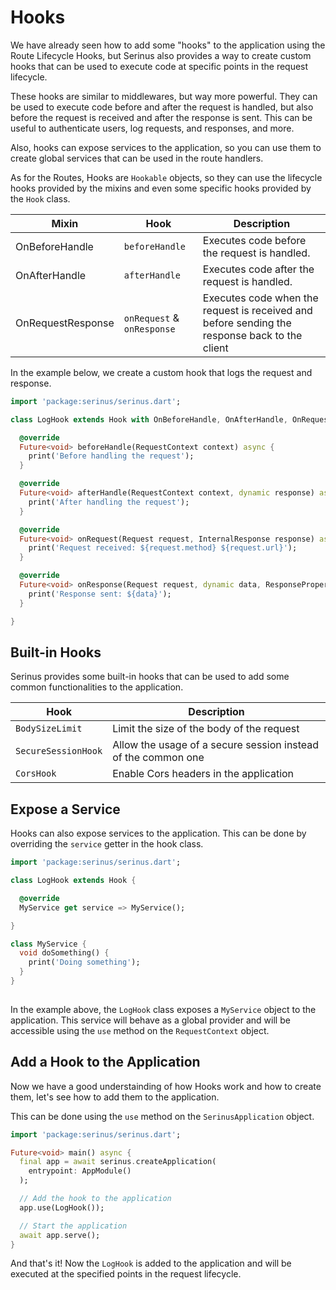 # Hooks

We have already seen how to add some "hooks" to the application using the Route Lifecycle Hooks, but Serinus also provides a way to create custom hooks that can be used to execute code at specific points in the request lifecycle.

These hooks are similar to middlewares, but way more powerful. They can be used to execute code before and after the request is handled, but also before the request is received and after the response is sent.
This can be useful to authenticate users, log requests, and responses, and more.

Also, hooks can expose services to the application, so you can use them to create global services that can be used in the route handlers.

As for the Routes, Hooks are `Hookable` objects, so they can use the lifecycle hooks provided by the mixins and even some specific hooks provided by the `Hook` class.

| Mixin | Hook | Description |
|-------|------|-------------|
| OnBeforeHandle | `beforeHandle` | Executes code before the request is handled. |
| OnAfterHandle | `afterHandle` | Executes code after the request is handled. |
| OnRequestResponse | `onRequest` & `onResponse` | Executes code when the request is received and before sending the response back to the client |

In the example below, we create a custom hook that logs the request and response.

```dart
import 'package:serinus/serinus.dart';

class LogHook extends Hook with OnBeforeHandle, OnAfterHandle, OnRequestResponse {

  @override
  Future<void> beforeHandle(RequestContext context) async {
    print('Before handling the request');
  }

  @override
  Future<void> afterHandle(RequestContext context, dynamic response) async {
    print('After handling the request');
  }

  @override
  Future<void> onRequest(Request request, InternalResponse response) async {
    print('Request received: ${request.method} ${request.url}');
  }

  @override
  Future<void> onResponse(Request request, dynamic data, ResponseProperties properties) async {
    print('Response sent: ${data}');
  }

}
```

## Built-in Hooks

Serinus provides some built-in hooks that can be used to add some common functionalities to the application.

| Hook | Description |
|------|-------------|
| `BodySizeLimit` | Limit the size of the body of the request |
| `SecureSessionHook` | Allow the usage of a secure session instead of the common one |
| `CorsHook` | Enable Cors headers in the application |

## Expose a Service

Hooks can also expose services to the application. This can be done by overriding the `service` getter in the hook class.

```dart
import 'package:serinus/serinus.dart';

class LogHook extends Hook {

  @override
  MyService get service => MyService();

}

class MyService {
  void doSomething() {
    print('Doing something');
  }
}
  
```

In the example above, the `LogHook` class exposes a `MyService` object to the application. This service will behave as a global provider and will be accessible using the `use` method on the `RequestContext` object.

## Add a Hook to the Application

Now we have a good understainding of how Hooks work and how to create them, let's see how to add them to the application.

This can be done using the `use` method on the `SerinusApplication` object.

```dart
import 'package:serinus/serinus.dart';

Future<void> main() async {
  final app = await serinus.createApplication(
    entrypoint: AppModule()
  );

  // Add the hook to the application
  app.use(LogHook());

  // Start the application
  await app.serve();
}
```

And that's it! Now the `LogHook` is added to the application and will be executed at the specified points in the request lifecycle.
